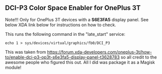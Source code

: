 ## DCI-P3 Color Space Enabler for OnePlus 3T
Note!!! Only for OnePlus 3T devices with a **S6E3FA5** display panel. See below XDA link below for instructions on how to check.

This runs the following command in the "late_start" service:

`echo 1 > sys/devices/virtual/graphics/fb0/DCI_P3`

This was taken from https://forum.xda-developers.com/oneplus-3t/how-to/enable-dci-p3-op3t-s6e3fa5-display-panel-t3628783 so all credit to the awesome people who figured this out. All I did was package it as a Magisk module!
